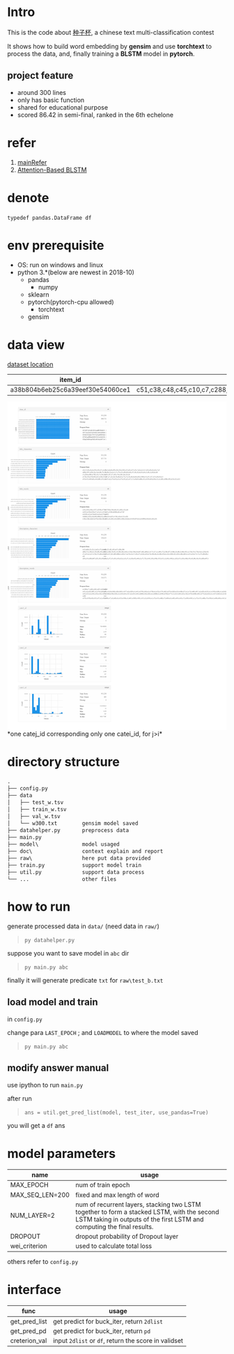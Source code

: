 # Intro

This is the code about [种子杯](http://rank.dian.org.cn/static/index.html), a chinese text multi-classification contest

It shows how to build word embedding by **gensim** and use **torchtext** to process the data, and, finally training a **BLSTM** model in **pytorch**.

## project feature

+ around 300 lines
+ only has basic function
+ shared for educational purpose
+ scored 86.42 in semi-final, ranked in the 6th echelone

# refer

1. [mainRefer](https://github.com/wabyking/TextClassificationBenchmark)
2. [Attention-Based BLSTM](http://www.aclweb.org/anthology/P16-2034)

# denote

`typedef pandas.DataFrame df`

# env prerequisite

+ OS: run on windows and linux
+ python 3.*(below are newest in 2018-10)
  + pandas
    + numpy
  + sklearn
  + pytorch(pytorch-cpu allowed)
    + torchtext
  + gensim

# data view

[dataset location](https://www.kaggle.com/lyf9828/seedcup2018/home)

item_id | title_characters        |title_words     |description_characters|  description_words |      cate1_id        |cate2_id|        cate3_id|
--|--|--|--|--|--|--|--
a38b804b6eb25c6a39eef30e54060ce1|c51,c38,c48,c45,c10,c7,c288,c18,c15,c7,c255,c305,c18,c56,c762,c549,c1051,c18,c1051,c147,c955,c259,c18|w27,w12,w22,w215,w11,w875,w1242,w14391,w4018,w5656|c32,c540,c101,c275,c613,c61,c92,c54,c467,c354,c361,c61,c154,c183,c247,c71,c398,c21,c31,c2,c32,c23,c135,c229,c1175,c61,c76,c23,c135,c982,c71,c2,c1175,c633,c195,c61,c62,c197,c61,c14,c1163,c166,c31|w8,w295,w2132,w13,w86,w1830,w3009,w13,w167,w395,w1499,w4,w7,w8,w87,w3584,w13,w93,w87,w2014,w3843,w13,w111,w13,w14,w2867,w7|2|13|13

<!-- ![data.png](visualization.png) -->
<img align="right" src= "visualization.png">
*one catej_id corresponding only one catei_id, for j>i*

# directory structure

    .
    ├── config.py           
    ├── data                
    │   ├── test_w.tsv      
    │   ├── train_w.tsv     
    │   ├── val_w.tsv       
    │   └── w300.txt        gensim model saved
    ├── datahelper.py       preprocess data
    ├── main.py             
    ├── model\              model usaged
    ├── doc\                context explain and report
    ├── raw\                here put data provided
    ├── train.py            support model train
    ├── util.py             support data process
    └── ...                 other files

# how to run

generate processed data in `data/` (need data in `raw/`)
>`py datahelper.py` 

suppose you want to save model in  `abc` dir

>`py main.py abc`

finally it will generate predicate `txt` for `raw\test_b.txt`

## load model and train

in `config.py`

change para `LAST_EPOCH`  ; and `LOADMODEL` to where the model saved

>`py main.py abc`

## modify answer manual

use ipython to run `main.py`

after run
>`ans = util.get_pred_list(model, test_iter, use_pandas=True)`

you will get a `df` ans

# model parameters

name | usage
--|--
MAX_EPOCH | num of train epoch
MAX_SEQ_LEN=200 | fixed and max length of word
NUM_LAYER=2 | num of recurrent layers, stacking two LSTM together to form a stacked LSTM, with the second LSTM taking in outputs of the first LSTM and computing the final results.
DROPOUT | dropout probability of Dropout layer
wei_criterion | used to calculate total loss

others refer to `config.py`

# interface

func    |usage
--|--
get_pred_list | get predict for  buck_iter, return `2dlist`
get_pred_pd   | get predict for  buck_iter, return `pd`
creterion_val | input `2dlist` or `df`, return the score in validset
